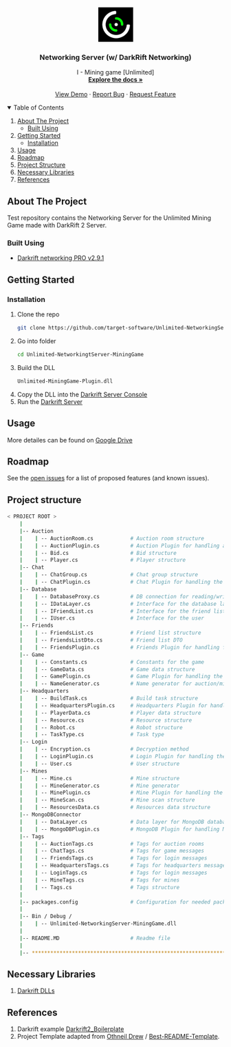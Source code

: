 <!-- PROJECT LOGO -->
<br />
<p align="center">
  <a href="https://github.com/target-software/Unlimited-NetworkingServer-MiningGame">
    <img src="Images/logo.png" alt="Logo" width="81" height="80">
  </a>

  <h3 align="center">Networking Server (w/ DarkRift Networking)</h3>

  <p align="center">
    I - Mining game [Unlimited]
    <br />
    <a href="https://github.com/target-software/Unlimited-NetworkingServer-MiningGame"><strong>Explore the docs »</strong></a>
    <br />
    <br />
    <a href="https://github.com/target-software/Unlimited-NetworkingServer-MiningGame">View Demo</a>
    ·
    <a href="https://github.com/target-software/Unlimited-NetworkingServer-MiningGame/issues">Report Bug</a>
    ·
    <a href="https://github.com/target-software/Unlimited-NetworkingServer-MiningGame/issues">Request Feature</a>
  </p>
</p>


<!-- TABLE OF CONTENTS -->
<details open="open">
  <summary>Table of Contents</summary>
  <ol>
    <li>
      <a href="#about-the-project">About The Project</a>
      <ul>
        <li><a href="#built-with">Built Using</a></li>
      </ul>
    </li>
    <li>
      <a href="#getting-started">Getting Started</a>
      <ul>
        <li><a href="#installation">Installation</a></li>
      </ul>
    </li>
    <li><a href="#usage">Usage</a></li>
    <li><a href="#roadmap">Roadmap</a></li>
    <li><a href="#project-structure">Project Structure</a></li>
    <li><a href="#necessary-libraries">Necessary Libraries</a></li>
    <li><a href="#references">References</a></li>
  </ol>
</details>



<!-- ABOUT THE PROJECT -->
## About The Project

Test repository contains the Networking Server for the Unlimited Mining Game made with DarkRift 2 Server.

### Built Using

* [Darkrift networking PRO v2.9.1](https://www.darkriftnetworking.com/darkrift2)


<!-- GETTING STARTED -->
## Getting Started

### Installation

1. Clone the repo
   ```sh
   git clone https://github.com/target-software/Unlimited-NetworkingServer-MiningGame.git
   ```
2. Go into folder
    ```sh
   cd Unlimited-NetworkingtServer-MiningGame
   ```
3. Build the DLL
   ```sh
   Unlimited-MiningGame-Plugin.dll
   ```
4. Copy the DLL into the [Darkrift Server Console](https://github.com/target-software/Unlimited-DarkriftServer-MiningGame)
5. Run the [Darkrift Server](https://github.com/target-software/Unlimited-DarkriftServer-MiningGame)


<!-- USAGE EXAMPLES -->
## Usage

More detailes can be found on [Google Drive](https://docs.google.com/document/d/1CHdDfEm5BDM8vAbeubNgLF-Et8YwMgCbreD4CC6dSfo/edit)


<!-- ROADMAP -->
## Roadmap

See the [open issues](https://github.com/target-software/Unlimited-NetworkingServer-MiningGame/issues) for a list of proposed features (and known issues).


<!-- CONTRIBUTING -->
## Project structure

```bash
< PROJECT ROOT >
    |
    |-- Auction
    |    | -- AuctionRoom.cs            # Auction room structure
    |    | -- AuctionPlugin.cs          # Auction Plugin for handling auctions
    |    | -- Bid.cs                    # Bid structure
    |    | -- Player.cs                 # Player structure
    |-- Chat
    |    | -- ChatGroup.cs              # Chat group structure
    |    | -- ChatPlugin.cs             # Chat Plugin for handling the chat
    |-- Database
    |    | -- DatabaseProxy.cs          # DB connection for reading/writing
    |    | -- IDataLayer.cs             # Interface for the database layer
    |    | -- IFriendList.cs            # Interface for the friend list
    |    | -- IUser.cs                  # Interface for the user
    |-- Friends
    |    | -- FriendsList.cs            # Friend list structure
    |    | -- FriendsListDto.cs         # Friend list DTO
    |    | -- FriendsPlugin.cs          # Friends Plugin for handling friends
    |-- Game
    |    | -- Constants.cs              # Constants for the game
    |    | -- GameData.cs               # Game data structure
    |    | -- GamePlugin.cs             # Game Plugin for handling the game
    |    | -- NameGenerator.cs          # Name generator for auction/mine names
    |-- Headquarters
    |    | -- BuildTask.cs              # Build task structure
    |    | -- HeadquartersPlugin.cs     # Headquarters Plugin for handling hq
    |    | -- PlayerData.cs             # Player data structure
    |    | -- Resource.cs               # Resource structure
    |    | -- Robot.cs                  # Robot structure
    |    | -- TaskType.cs               # Task type
    |-- Login
    |    | -- Encryption.cs             # Decryption method
    |    | -- LoginPlugin.cs            # Login Plugin for handling the login
    |    | -- User.cs                   # User structure
    |-- Mines
    |    | -- Mine.cs                   # Mine structure
    |    | -- MineGenerator.cs          # Mine generator
    |    | -- MinePlugin.cs             # Mine Plugin for handling the mines
    |    | -- MineScan.cs               # Mine scan structure
    |    | -- ResourcesData.cs          # Resources data structure
    |-- MongoDBConnector
    |    | -- DataLayer.cs              # Data layer for MongoDB database
    |    | -- MongoDBPlugin.cs          # MongoDB Plugin for handling MongoDB
    |-- Tags
    |    | -- AuctionTags.cs            # Tags for auction rooms
    |    | -- ChatTags.cs               # Tags for game messages
    |    | -- FriendsTags.cs            # Tags for login messages
    |    | -- HeadquartersTags.cs       # Tags for headquarters messages
    |    | -- LoginTags.cs              # Tags for login messages
    |    | -- MineTags.cs               # Tags for mines
    |    | -- Tags.cs                   # Tags structure
    |
    |-- packages.config                 # Configuration for needed packages
    |
    |-- Bin / Debug /
    |    | -- Unlimited-NetworkingServer-MiningGame.dll
    |
    |-- README.MD                       # Readme file
    |
    |-- ************************************************************************
```


<!-- LIBRARIES -->
## Necessary Libraries

1. [Darkrift DLLs](https://assetstore.unity.com/packages/tools/network/darkrift-networking-2-95309)


<!-- REFERENCES -->
## References

1. Darkrift example [Darkrift2_Boilerplate](https://github.com/mwage/DarkRift2_Boilerplate)
1. Project Template adapted from [Othneil Drew](https://github.com/othneildrew) / [Best-README-Template](https://github.com/othneildrew/Best-README-Template).

